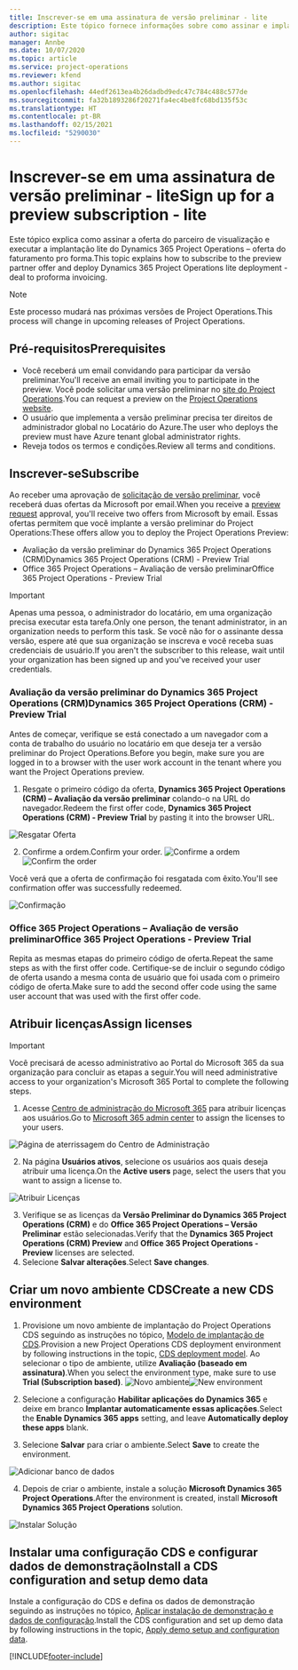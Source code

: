 ```yaml
---
title: Inscrever-se em uma assinatura de versão preliminar - lite
description: Este tópico fornece informações sobre como assinar e implantar a implantação simplificada do Project Operations - transação para faturamento pro forma.
author: sigitac
manager: Annbe
ms.date: 10/07/2020
ms.topic: article
ms.service: project-operations
ms.reviewer: kfend
ms.author: sigitac
ms.openlocfilehash: 44edf2613ea4b26dadbd9edc47c784c488c577de
ms.sourcegitcommit: fa32b1893286f20271fa4ec4be8fc68bd135f53c
ms.translationtype: HT
ms.contentlocale: pt-BR
ms.lasthandoff: 02/15/2021
ms.locfileid: "5290030"
---
```

# <a name="sign-up-for-a-preview-subscription---lite"></a><span data-ttu-id="4f2d4-103">Inscrever-se em uma assinatura de versão preliminar - lite</span><span class="sxs-lookup"><span data-stu-id="4f2d4-103">Sign up for a preview subscription - lite</span></span> 

<span data-ttu-id="4f2d4-104">Este tópico explica como assinar a oferta do parceiro de visualização e executar a implantação lite do Dynamics 365 Project Operations – oferta do faturamento pro forma.</span><span class="sxs-lookup"><span data-stu-id="4f2d4-104">This topic explains how to subscribe to the preview partner offer and deploy Dynamics 365 Project Operations lite deployment - deal to proforma invoicing.</span></span>

> [!NOTE]
> <span data-ttu-id="4f2d4-105">Este processo mudará nas próximas versões de Project Operations.</span><span class="sxs-lookup"><span data-stu-id="4f2d4-105">This process will change in upcoming releases of Project Operations.</span></span>

## <a name="prerequisites"></a><span data-ttu-id="4f2d4-106">Pré-requisitos</span><span class="sxs-lookup"><span data-stu-id="4f2d4-106">Prerequisites</span></span>

- <span data-ttu-id="4f2d4-107">Você receberá um email convidando para participar da versão preliminar.</span><span class="sxs-lookup"><span data-stu-id="4f2d4-107">You'll receive an email inviting you to participate in the preview.</span></span> <span data-ttu-id="4f2d4-108">Você pode solicitar uma versão preliminar no [site do Project Operations](https://dynamics.microsoft.com/en-us/project-operations/overview/).</span><span class="sxs-lookup"><span data-stu-id="4f2d4-108">You can request a preview on the [Project Operations website](https://dynamics.microsoft.com/en-us/project-operations/overview/).</span></span>
- <span data-ttu-id="4f2d4-109">O usuário que implementa a versão preliminar precisa ter direitos de administrador global no Locatário do Azure.</span><span class="sxs-lookup"><span data-stu-id="4f2d4-109">The user who deploys the preview must have Azure tenant global administrator rights.</span></span>
- <span data-ttu-id="4f2d4-110">Reveja todos os termos e condições.</span><span class="sxs-lookup"><span data-stu-id="4f2d4-110">Review all terms and conditions.</span></span>

## <a name="subscribe"></a><span data-ttu-id="4f2d4-111">Inscrever-se</span><span class="sxs-lookup"><span data-stu-id="4f2d4-111">Subscribe</span></span>

<span data-ttu-id="4f2d4-112">Ao receber uma aprovação de [solicitação de versão preliminar](https://forms.office.com/FormsPro/Pages/ResponsePage.aspx?id=v4j5cvGGr0GRqy180BHbR56j8lZs0FdAvwT75_WNFyxUMkRDV1NYQU5TNjE2VjhKOVBUNVg2R0s1NC4u), você receberá duas ofertas da Microsoft por email.</span><span class="sxs-lookup"><span data-stu-id="4f2d4-112">When you receive a [preview request](https://forms.office.com/FormsPro/Pages/ResponsePage.aspx?id=v4j5cvGGr0GRqy180BHbR56j8lZs0FdAvwT75_WNFyxUMkRDV1NYQU5TNjE2VjhKOVBUNVg2R0s1NC4u) approval, you'll receive two offers from Microsoft by email.</span></span> <span data-ttu-id="4f2d4-113">Essas ofertas permitem que você implante a versão preliminar do Project Operations:</span><span class="sxs-lookup"><span data-stu-id="4f2d4-113">These offers allow you to deploy the Project Operations Preview:</span></span>

- <span data-ttu-id="4f2d4-114">Avaliação da versão preliminar do Dynamics 365 Project Operations (CRM)</span><span class="sxs-lookup"><span data-stu-id="4f2d4-114">Dynamics 365 Project Operations (CRM) - Preview Trial</span></span>
- <span data-ttu-id="4f2d4-115">Office 365 Project Operations – Avaliação de versão preliminar</span><span class="sxs-lookup"><span data-stu-id="4f2d4-115">Office 365 Project Operations - Preview Trial</span></span>

> [!IMPORTANT]
> <span data-ttu-id="4f2d4-116">Apenas uma pessoa, o administrador do locatário, em uma organização precisa executar esta tarefa.</span><span class="sxs-lookup"><span data-stu-id="4f2d4-116">Only one person, the tenant administrator, in an organization needs to perform this task.</span></span> <span data-ttu-id="4f2d4-117">Se você não for o assinante dessa versão, espere até que sua organização se inscreva e você receba suas credenciais de usuário.</span><span class="sxs-lookup"><span data-stu-id="4f2d4-117">If you aren't the subscriber to this release, wait until your organization has been signed up and you've received your user credentials.</span></span>

### <a name="dynamics-365-project-operations-crm---preview-trial"></a><span data-ttu-id="4f2d4-118">Avaliação da versão preliminar do Dynamics 365 Project Operations (CRM)</span><span class="sxs-lookup"><span data-stu-id="4f2d4-118">Dynamics 365 Project Operations (CRM) - Preview Trial</span></span> 

<span data-ttu-id="4f2d4-119">Antes de começar, verifique se está conectado a um navegador com a conta de trabalho do usuário no locatário em que deseja ter a versão preliminar do Project Operations.</span><span class="sxs-lookup"><span data-stu-id="4f2d4-119">Before you begin, make sure you are logged in to a browser with the user work account in the tenant where you want the Project Operations preview.</span></span>

1. <span data-ttu-id="4f2d4-120">Resgate o primeiro código da oferta, **Dynamics 365 Project Operations (CRM) – Avaliação da versão preliminar** colando-o na URL do navegador.</span><span class="sxs-lookup"><span data-stu-id="4f2d4-120">Redeem the first offer code, **Dynamics 365 Project Operations (CRM) - Preview Trial** by pasting it into the browser URL.</span></span>

![Resgatar Oferta](./media/16RedeemFirstOfferNew.png)

2. <span data-ttu-id="4f2d4-122">Confirme a ordem.</span><span class="sxs-lookup"><span data-stu-id="4f2d4-122">Confirm your order.</span></span>
<span data-ttu-id="4f2d4-123">![Confirme a ordem](./media/17ConfirmOrderNew.png)</span><span class="sxs-lookup"><span data-stu-id="4f2d4-123">![Confirm the order](./media/17ConfirmOrderNew.png)</span></span>

<span data-ttu-id="4f2d4-124">Você verá que a oferta de confirmação foi resgatada com êxito.</span><span class="sxs-lookup"><span data-stu-id="4f2d4-124">You'll see confirmation offer was successfully redeemed.</span></span>

![Confirmação](./media/18OrderConfirmationNew.png)

### <a name="office-365-project-operations---preview-trial"></a><span data-ttu-id="4f2d4-126">Office 365 Project Operations – Avaliação de versão preliminar</span><span class="sxs-lookup"><span data-stu-id="4f2d4-126">Office 365 Project Operations - Preview Trial</span></span>

<span data-ttu-id="4f2d4-127">Repita as mesmas etapas do primeiro código de oferta.</span><span class="sxs-lookup"><span data-stu-id="4f2d4-127">Repeat the same steps as with the first offer code.</span></span> <span data-ttu-id="4f2d4-128">Certifique-se de incluir o segundo código de oferta usando a mesma conta de usuário que foi usada com o primeiro código de oferta.</span><span class="sxs-lookup"><span data-stu-id="4f2d4-128">Make sure to add the second offer code using the same user account that was used with the first offer code.</span></span>

## <a name="assign-licenses"></a><span data-ttu-id="4f2d4-129">Atribuir licenças</span><span class="sxs-lookup"><span data-stu-id="4f2d4-129">Assign licenses</span></span>

> [!IMPORTANT]
> <span data-ttu-id="4f2d4-130">Você precisará de acesso administrativo ao Portal do Microsoft 365 da sua organização para concluir as etapas a seguir.</span><span class="sxs-lookup"><span data-stu-id="4f2d4-130">You will need administrative access to your organization's Microsoft 365 Portal to complete the following steps.</span></span>


1. <span data-ttu-id="4f2d4-131">Acesse [Centro de administração do Microsoft 365](https://portal.office.com/) para atribuir licenças aos usuários.</span><span class="sxs-lookup"><span data-stu-id="4f2d4-131">Go to [Microsoft 365 admin center](https://portal.office.com/) to assign the licenses to your users.</span></span>

![Página de aterrissagem do Centro de Administração](./media/14AdminPortal.png)

2. <span data-ttu-id="4f2d4-133">Na página **Usuários ativos**, selecione os usuários aos quais deseja atribuir uma licença.</span><span class="sxs-lookup"><span data-stu-id="4f2d4-133">On the **Active users** page, select the users that you want to assign a license to.</span></span>

![Atribuir Licenças](./media/15AssignLicenses.png)

3. <span data-ttu-id="4f2d4-135">Verifique se as licenças da **Versão Preliminar do Dynamics 365 Project Operations (CRM)** e do **Office 365 Project Operations – Versão Preliminar** estão selecionadas.</span><span class="sxs-lookup"><span data-stu-id="4f2d4-135">Verify that the **Dynamics 365 Project Operations (CRM) Preview** and **Office 365 Project Operations - Preview** licenses are selected.</span></span> 
4. <span data-ttu-id="4f2d4-136">Selecione **Salvar alterações**.</span><span class="sxs-lookup"><span data-stu-id="4f2d4-136">Select **Save changes**.</span></span>

## <a name="create-a-new-cds-environment"></a><span data-ttu-id="4f2d4-137">Criar um novo ambiente CDS</span><span class="sxs-lookup"><span data-stu-id="4f2d4-137">Create a new CDS environment</span></span>

1. <span data-ttu-id="4f2d4-138">Provisione um novo ambiente de implantação do Project Operations CDS seguindo as instruções no tópico, [Modelo de implantação de CDS](lite-deployment.md).</span><span class="sxs-lookup"><span data-stu-id="4f2d4-138">Provision a new Project Operations CDS deployment environment by following instructions in the topic, [CDS deployment model](lite-deployment.md).</span></span> <span data-ttu-id="4f2d4-139">Ao selecionar o tipo de ambiente, utilize **Avaliação (baseado em assinatura)**.</span><span class="sxs-lookup"><span data-stu-id="4f2d4-139">When you select the environment type, make sure to use **Trial (Subscription based)**.</span></span>
<span data-ttu-id="4f2d4-140">![Novo ambiente](./media/19CreateEnvironment.png)</span><span class="sxs-lookup"><span data-stu-id="4f2d4-140">![New environment](./media/19CreateEnvironment.png)</span></span>

2. <span data-ttu-id="4f2d4-141">Selecione a configuração **Habilitar aplicações do Dynamics 365** e deixe em branco **Implantar automaticamente essas aplicações**.</span><span class="sxs-lookup"><span data-stu-id="4f2d4-141">Select the **Enable Dynamics 365 apps** setting, and leave **Automatically deploy these apps** blank.</span></span>  
3. <span data-ttu-id="4f2d4-142">Selecione **Salvar** para criar o ambiente.</span><span class="sxs-lookup"><span data-stu-id="4f2d4-142">Select **Save** to create the environment.</span></span>

![Adicionar banco de dados](./media/20CreateEnvironment1.png)

4. <span data-ttu-id="4f2d4-144">Depois de criar o ambiente, instale a solução **Microsoft Dynamics 365 Project Operations**.</span><span class="sxs-lookup"><span data-stu-id="4f2d4-144">After the environment is created, install **Microsoft Dynamics 365 Project Operations** solution.</span></span> 

![Instalar Solução](./media/21InstallSolution.png)

## <a name="install-a-cds-configuration-and-setup-demo-data"></a><span data-ttu-id="4f2d4-146">Instalar uma configuração CDS e configurar dados de demonstração</span><span class="sxs-lookup"><span data-stu-id="4f2d4-146">Install a CDS configuration and setup demo data</span></span>

<span data-ttu-id="4f2d4-147">Instale a configuração do CDS e defina os dados de demonstração seguindo as instruções no tópico, [Aplicar instalação de demonstração e dados de configuração](lite-apply-demo-setup-config-data.md).</span><span class="sxs-lookup"><span data-stu-id="4f2d4-147">Install the CDS configuration and set up demo data by following instructions in the topic, [Apply demo setup and configuration data](lite-apply-demo-setup-config-data.md).</span></span>


[!INCLUDE[footer-include](../includes/footer-banner.md)]